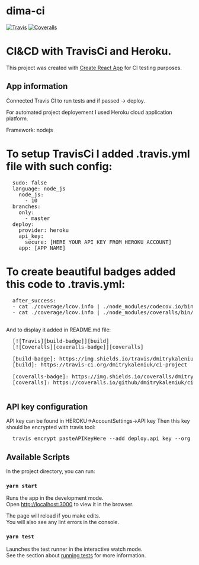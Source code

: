 # dima-ci
[![Travis][build-badge]][build]
[![Coveralls][coveralls-badge]][coveralls]

[build-badge]: https://img.shields.io/travis/dmitrykaleniuk/ci-project/master.png?style=flat-square
[build]: https://travis-ci.org/dmitrykaleniuk/ci-project

[coveralls-badge]: https://img.shields.io/coveralls/dmitrykaleniuk/ci-project/master.png?style=flat-square
[coveralls]: https://coveralls.io/github/dmitrykaleniuk/ci-project


# CI&CD with TravisCi and Heroku.

This project was created with [Create React App](https://github.com/facebook/create-react-app) for CI testing purposes.


## App information
Connected Travis CI to run tests and if passed -> deploy.

For automated project deployement I used Heroku cloud application platform.

Framework: nodejs


# To setup TravisCi I added .travis.yml file with such config:
<pre>
  sudo: false
  language: node_js
    node_js:
      - 10
  branches:
    only:
      - master
  deploy:
    provider: heroku
    api_key:
      secure: [HERE YOUR API KEY FROM HEROKU ACCOUNT]
    app: [APP NAME]
</pre>

# To create beautiful badges added this code to .travis.yml:
 <pre>
  after_success:
  - cat ./coverage/lcov.info | ./node_modules/codecov.io/bin/codecov.io.js
  - cat ./coverage/lcov.info | ./node_modules/coveralls/bin/coveralls.js
 </pre>
 
 And to display it added in README.md file:
 <pre>
  [![Travis][build-badge]][build]
  [![Coveralls][coveralls-badge]][coveralls]

  [build-badge]: https://img.shields.io/travis/dmitrykaleniuk/ci-project/master.png?style=flat-square
  [build]: https://travis-ci.org/dmitrykaleniuk/ci-project

  [coveralls-badge]: https://img.shields.io/coveralls/dmitrykaleniuk/ci-project/master.png?style=flat-square
  [coveralls]: https://coveralls.io/github/dmitrykaleniuk/ci-project
 </pre>

## API key configuration
API key can be found in HEROKU->AccountSettings->API key
Then this key should be encrypted with travis tool:

<pre>
  travis encrypt pasteAPIKeyHere --add deploy.api_key --org
</pre>


## Available Scripts

In the project directory, you can run:

### `yarn start`

Runs the app in the development mode.<br />
Open [http://localhost:3000](http://localhost:3000) to view it in the browser.

The page will reload if you make edits.<br />
You will also see any lint errors in the console.

### `yarn test`

Launches the test runner in the interactive watch mode.<br />
See the section about [running tests](https://facebook.github.io/create-react-app/docs/running-tests) for more information.
